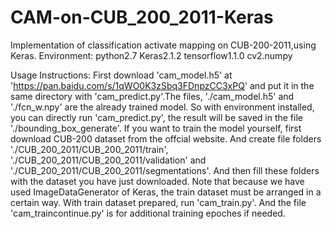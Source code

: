 # CAM-on-CUB_200_2011-Keras
Implementation of classification activate mapping on CUB-200-2011,using Keras.
Environment:
    python2.7
    Keras2.1.2
    tensorflow1.1.0
    cv2.numpy
    
Usage Instructions:
    First download 'cam_model.h5' at 'https://pan.baidu.com/s/1qWO0K3zSbq3FDnpzCC3xPQ' and put it in the same directory with 'cam_predict.py'.The files, './cam_model.h5' and './fcn_w.npy' are the already trained model. So with environment installed, you can directly run 'cam_predict.py', the result will be saved in the file './bounding_box_generate'.
    If you want to train the model yourself, first download CUB-200 dataset from the offcial website. And create file folders './CUB_200_2011/CUB_200_2011/train', './CUB_200_2011/CUB_200_2011/validation' and './CUB_200_2011/CUB_200_2011/segmentations'. And then fill these folders with the dataset you have just downloaded. Note that because we have used ImageDataGenerator of Keras, the train dataset must be arranged in a certain way. With train dataset prepared, run 'cam_train.py'. And the file 'cam_traincontinue.py' is for additional training epoches if needed. 
    
    
  
    

